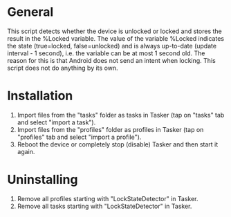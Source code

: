 # General
This script detects whether the device is unlocked or locked and stores the result in the %Locked variable. The value of the variable %Locked indicates the state (true=locked, false=unlocked) and is always up-to-date (update interval - 1 second), i.e. the variable can be at most 1 second old. The reason for this is that Android does not send an intent when locking. This script does not do anything by its own.

# Installation
1. Import files from the "tasks" folder as tasks in Tasker (tap on "tasks" tab and select "import a task").
2. Import files from the "profiles" folder as profiles in Tasker (tap on "profiles" tab and select "import a profile").
3. Reboot the device or completely stop (disable) Tasker and then start it again.

# Uninstalling
1. Remove all profiles starting with "LockStateDetector" in Tasker.
2. Remove all tasks starting with "LockStateDetector" in Tasker.
